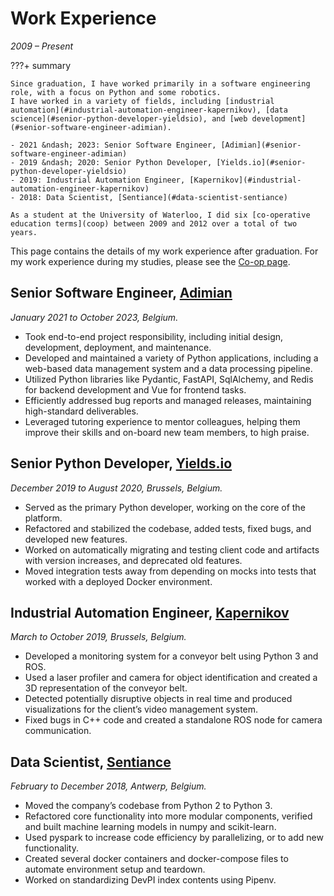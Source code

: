 # Work Experience
_2009 &ndash; Present_

???+ summary

    Since graduation, I have worked primarily in a software engineering role, with a focus on Python and some robotics.
    I have worked in a variety of fields, including [industrial automation](#industrial-automation-engineer-kapernikov), [data science](#senior-python-developer-yieldsio), and [web development](#senior-software-engineer-adimian).

    - 2021 &ndash; 2023: Senior Software Engineer, [Adimian](#senior-software-engineer-adimian)
    - 2019 &ndash; 2020: Senior Python Developer, [Yields.io](#senior-python-developer-yieldsio)
    - 2019: Industrial Automation Engineer, [Kapernikov](#industrial-automation-engineer-kapernikov)
    - 2018: Data Scientist, [Sentiance](#data-scientist-sentiance)
    
    As a student at the University of Waterloo, I did six [co-operative education terms](coop) between 2009 and 2012 over a total of two years.


This page contains the details of my work experience after graduation.
For my work experience during my studies, please see the [Co-op page](coop.md).

## Senior Software Engineer, [Adimian](adimian)
_January 2021 to October 2023, Belgium._

- Took end-to-end project responsibility, including initial design, development, deployment, and maintenance.
- Developed and maintained a variety of Python applications, including a web-based data management system and a data processing pipeline.
- Utilized Python libraries like Pydantic, FastAPI, SqlAlchemy, and Redis for backend development and Vue for frontend tasks.
- Efficiently addressed bug reports and managed releases, maintaining high-standard deliverables.
- Leveraged tutoring experience to mentor colleagues, helping them improve their skills and on-board new team members, to high praise.

## Senior Python Developer, [Yields.io](yields)
_December 2019 to August 2020, Brussels, Belgium._

- Served as the primary Python developer, working on the core of the platform.
- Refactored and stabilized the codebase, added tests, fixed bugs, and developed new features.
- Worked on automatically migrating and testing client code and artifacts with version increases, and deprecated old features.
- Moved integration tests away from depending on mocks into tests that worked with a deployed Docker environment.

## Industrial Automation Engineer, [Kapernikov](kapernikov)
_March to October 2019, Brussels, Belgium._

- Developed a monitoring system for a conveyor belt using Python 3 and ROS.
- Used a laser profiler and camera for object identification and created a 3D representation of the conveyor belt.
- Detected potentially disruptive objects in real time and produced visualizations for the client’s video management system.
- Fixed bugs in C++ code and created a standalone ROS node for camera communication.

## Data Scientist, [Sentiance](sentiance)
_February to December 2018, Antwerp, Belgium._

- Moved the company’s codebase from Python 2 to Python 3.
- Refactored core functionality into more modular components, verified and built machine learning models in numpy and scikit-learn.
- Used pyspark to increase code efficiency by parallelizing, or to add new functionality.
- Created several docker containers and docker-compose files to automate environment setup and teardown.
- Worked on standardizing DevPI index contents using Pipenv.
